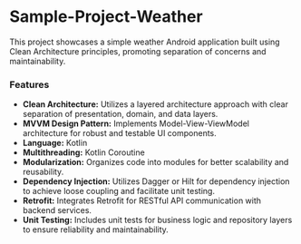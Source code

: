 # Sample-Project-Weather
This project showcases a simple weather Android application built using Clean Architecture principles, promoting separation of concerns and maintainability.



### Features

* **Clean Architecture:** Utilizes a layered architecture approach with clear separation of presentation, domain, and data layers.
* **MVVM Design Pattern:** Implements Model-View-ViewModel architecture for robust and testable UI components.
* **Language:** Kotlin
* **Multithreading:** Kotlin Coroutine
* **Modularization:** Organizes code into modules for better scalability and reusability.
* **Dependency Injection:** Utilizes Dagger or Hilt for dependency injection to achieve loose coupling and facilitate unit testing.
* **Retrofit:** Integrates Retrofit for RESTful API communication with backend services.
* **Unit Testing:** Includes unit tests for business logic and repository layers to ensure reliability and maintainability.
